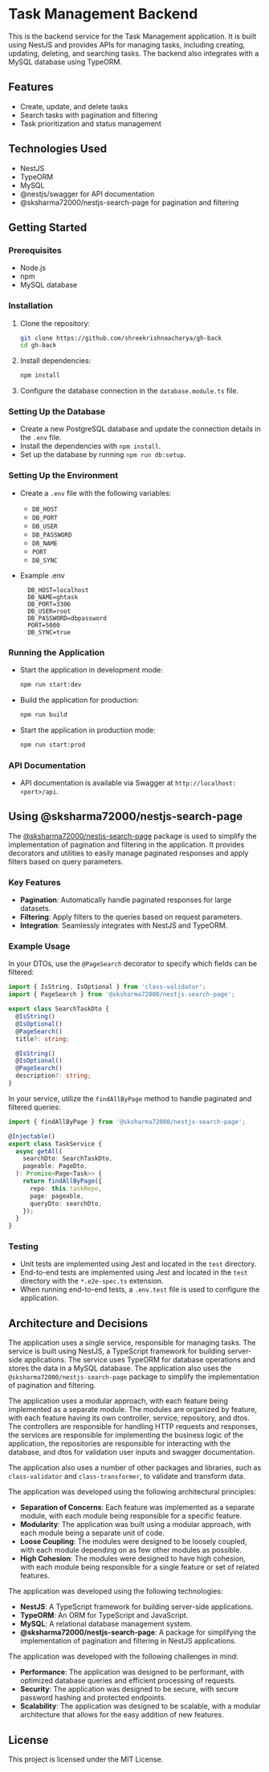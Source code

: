 # Task Management Backend

This is the backend service for the Task Management application. It is built using NestJS and provides APIs for managing tasks, including creating, updating, deleting, and searching tasks. The backend also integrates with a MySQL database using TypeORM.

## Features

- Create, update, and delete tasks
- Search tasks with pagination and filtering
- Task prioritization and status management

## Technologies Used

- NestJS
- TypeORM
- MySQL
- @nestjs/swagger for API documentation
- @sksharma72000/nestjs-search-page for pagination and filtering

## Getting Started

### Prerequisites

- Node.js
- npm
- MySQL database

### Installation

1. Clone the repository:

   ```sh
   git clone https://github.com/shreekrishnaacharya/gh-back
   cd gh-back
   ```

2. Install dependencies:

   ```sh
   npm install
   ```

3. Configure the database connection in the `database.module.ts` file.

### Setting Up the Database

- Create a new PostgreSQL database and update the connection details in the `.env` file.
- Install the dependencies with `npm install`.
- Set up the database by running `npm run db:setup`.

### Setting Up the Environment

- Create a `.env` file with the following variables:

  - `DB_HOST`
  - `DB_PORT`
  - `DB_USER`
  - `DB_PASSWORD`
  - `DB_NAME`
  - `PORT`
  - `DB_SYNC`

- Example .env

  ```
    DB_HOST=localhost
    DB_NAME=ghtask
    DB_PORT=3306
    DB_USER=root
    DB_PASSWORD=dbpassword
    PORT=5000
    DB_SYNC=true
  ```

### Running the Application

- Start the application in development mode:

  ```sh
  npm run start:dev
  ```

- Build the application for production:

  ```sh
  npm run build
  ```

- Start the application in production mode:

  ```sh
  npm run start:prod
  ```

### API Documentation

- API documentation is available via Swagger at `http://localhost:<port>/api`.

## Using @sksharma72000/nestjs-search-page

The [@sksharma72000/nestjs-search-page](https://github.com/shreekrishnaacharya/nestjs-search-page) package is used to simplify the implementation of pagination and filtering in the application. It provides decorators and utilities to easily manage paginated responses and apply filters based on query parameters.

### Key Features

- **Pagination**: Automatically handle paginated responses for large datasets.
- **Filtering**: Apply filters to the queries based on request parameters.
- **Integration**: Seamlessly integrates with NestJS and TypeORM.

### Example Usage

In your DTOs, use the `@PageSearch` decorator to specify which fields can be filtered:

```typescript
import { IsString, IsOptional } from 'class-validator';
import { PageSearch } from '@sksharma72000/nestjs-search-page';

export class SearchTaskDto {
  @IsString()
  @IsOptional()
  @PageSearch()
  title?: string;

  @IsString()
  @IsOptional()
  @PageSearch()
  description?: string;
}
```

In your service, utilize the `findAllByPage` method to handle paginated and filtered queries:

```typescript
import { findAllByPage } from '@sksharma72000/nestjs-search-page';

@Injectable()
export class TaskService {
  async getAll(
    searchDto: SearchTaskDto,
    pageable: PageDto,
  ): Promise<Page<Task>> {
    return findAllByPage({
      repo: this.taskRepo,
      page: pageable,
      queryDto: searchDto,
    });
  }
}
```

### Testing

- Unit tests are implemented using Jest and located in the `test` directory.
- End-to-end tests are implemented using Jest and located in the `test` directory with the `*.e2e-spec.ts` extension.
- When running end-to-end tests, a `.env.test` file is used to configure the application.

## Architecture and Decisions

The application uses a single service, responsible for managing tasks. The service is built using NestJS, a TypeScript framework for building server-side applications. The service uses TypeORM for database operations and stores the data in a MySQL database. The application also uses the `@sksharma72000/nestjs-search-page` package to simplify the implementation of pagination and filtering.

The application uses a modular approach, with each feature being implemented as a separate module. The modules are organized by feature, with each feature having its own controller, service, repository, and dtos. The controllers are responsible for handling HTTP requests and responses, the services are responsible for implementing the business logic of the application, the repositories are responsible for interacting with the database, and dtos for validation user inputs and swagger documentation.

The application also uses a number of other packages and libraries, such as `class-validator` and `class-transformer`, to validate and transform data.

The application was developed using the following architectural principles:

- **Separation of Concerns**: Each feature was implemented as a separate module, with each module being responsible for a specific feature.
- **Modularity**: The application was built using a modular approach, with each module being a separate unit of code.
- **Loose Coupling**: The modules were designed to be loosely coupled, with each module depending on as few other modules as possible.
- **High Cohesion**: The modules were designed to have high cohesion, with each module being responsible for a single feature or set of related features.

The application was developed using the following technologies:

- **NestJS**: A TypeScript framework for building server-side applications.
- **TypeORM**: An ORM for TypeScript and JavaScript.
- **MySQL**: A relational database management system.
- **@sksharma72000/nestjs-search-page**: A package for simplifying the implementation of pagination and filtering in NestJS applications.

The application was developed with the following challenges in mind:

- **Performance**: The application was designed to be performant, with optimized database queries and efficient processing of requests.
- **Security**: The application was designed to be secure, with secure password hashing and protected endpoints.
- **Scalability**: The application was designed to be scalable, with a modular architecture that allows for the easy addition of new features.

## License

This project is licensed under the MIT License.
